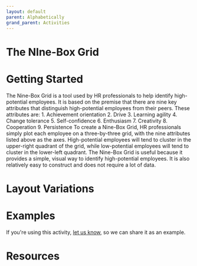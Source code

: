 ```yaml
---
layout: default
parent: Alphabetically
grand_parent: Activities
---
```


# The NIne-Box Grid

# Getting Started

The Nine-Box Grid is a tool used by HR professionals to help identify high-potential employees. It is based on the premise that there are nine key attributes that distinguish high-potential employees from their peers. These attributes are: 1. Achievement orientation 2. Drive 3. Learning agility 4. Change tolerance 5. Self-confidence 6. Enthusiasm 7. Creativity 8. Cooperation 9. Persistence To create a Nine-Box Grid, HR professionals simply plot each employee on a three-by-three grid, with the nine attributes listed above as the axes. High-potential employees will tend to cluster in the upper-right quadrant of the grid, while low-potential employees will tend to cluster in the lower-left quadrant. The Nine-Box Grid is useful because it provides a simple, visual way to identify high-potential employees. It is also relatively easy to construct and does not require a lot of data.

# Layout Variations
# Examples
If you're using this activity, [let us know](https://github.com/Standards-and-Practices/structured-rapid-development/issues/new?assignees=&labels=documentation&template=example-submission.md&title=Example+of+%5Byour+pattern+here%5D), so we can share it as an example.
# Resources